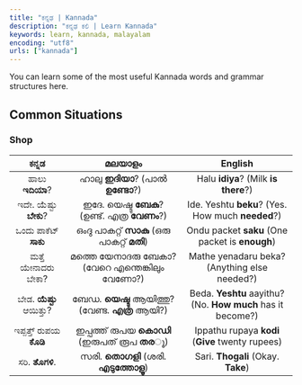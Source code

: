 ```yaml
---
title: "ಕನ್ನಢ | Kannada"
description: "ಕನ್ನಢ ಕಲಿ | Learn Kannada"
keywords: learn, kannada, malayalam
encoding: "utf8"
urls: ["kannada"]
---
```


You can learn some of the most useful Kannada words and grammar structures here.

## Common Situations ##

### Shop ###

| ಕನ್ನಡ | മലയാളം | English |
|:----------:|:-----------:|:-------:|
| ಹಾಲು **ಇದಿಯಾ**? | ഹാലു **ഇദിയാ**? (പാല്‍ **ഉണ്ടോ**?) | Halu **idiya**? (Milk **is there**?) |
| ಇದೇ. ಯೆೆಷ್ಟು **ಬೇಕು**? | ഇദേ. യെഷ്ടു **ബേകു**? (ഉണ്ട്. എത്ര **വേണം**?) | Ide. Yeshtu **beku**? (Yes. How much **needed**?) |
| ಒಂದು  ಪಾಕೆಟ್ **ಸಾಕು** | ഒംദു പാകറ്റ് **സാകു** (ഒരു പാകറ്റ് **മതി**) | Ondu packet **saku** (One packet is **enough**) |
| ಮತ್ತೆ ಯೇನಾದರು ಬೇಕಾ? | മത്തെ യേനാദരു ബേകാ? (വേറെ എന്തെങ്കിലും വേണോ?) | Mathe yenadaru beka? (Anything else needed?) |
| ಬೇಡ. **ಯೆಷ್ಟು** ಆಯಿತ್ತು? | ബേഡ. **യെഷ്ടു** ആയിത്തു? (വേണ്ട. **എത്ര** ആയി?) | Beda. **Yeshtu** aayithu? (No. **How much** has it become?) |
| ಇಪ್ಪತ್ತ್ ರುಪಯ **ಕೊಡಿ** | ഇപ്പത്ത് രുപയ **കൊഡി** (ഇരുപത് രൂപ **തര**ൂ) | Ippathu rupaya **kodi** (**Give** twenty rupees) |
| ಸರಿ. **ತೊಗಳಿ**. | സരി. **തൊഗളി** (ശരി. **എടുത്തോളൂ**) | Sari. **Thogali** (Okay. **Take**) |
